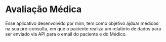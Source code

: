 # Avaliação Médica


  Esse aplicativo desenvolvido por mim, tem como objetivo ajduar médicos na sua pré-consulta, em que o paciente realiza um relatório de dados para ser enviado via API para o email do paciente e do Médico.
